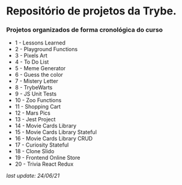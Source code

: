 # Repositório de projetos da Trybe.
### Projetos organizados de forma cronológica do curso

- 1 - Lessons Learned
- 2 - Playground Functions
- 3 - Pixels Art
- 4 - To Do List
- 5 - Meme Generator
- 6 - Guess the color
- 7 - Mistery Letter
- 8 - TrybeWarts
- 9 - JS Unit Tests
- 10 - Zoo Functions
- 11 - Shopping Cart
- 12 - Mars Pics
- 13 - Jest Project
- 14 - Movie Cards Library
- 15 - Movie Cards Library Stateful
- 16 - Movie Cards Library CRUD
- 17 - Curiosity Stateful
- 18 - Clone Slido
- 19 - Frontend Online Store
- 20 - Trivia React Redux
  
  
*last update: 24/06/21*
